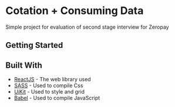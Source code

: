 # Cotation + Consuming Data

Simple project for evaluation of second stage interview for Zeropay

## Getting Started



## Built With

* [ReactJS](https://reactjs.org/) - The web library used
* [SASS](https://sass-lang.com/) - Used to compile Css
* [UiKit](https://getuikit.com) - Used to style and grid
* [Babel](https://babeljs.io/) - Used to compile JavaScript
